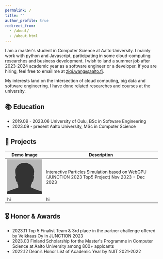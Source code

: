 ```yaml
---
permalink: /
title: ""
author_profile: true
redirect_from: 
  - /about/
  - /about.html
---
```


I am a master's student in Computer Science at Aalto University. I mainly work with python and Javascript, participating in some cloud-computing researches and business development. I wish to land a summer job after 2023-2024 academic year as a software engineer or a developer. If you are hiring, feel free to email me at ziqi.wang@aalto.fi.

My interests land on the intersection of cloud computing, big data and software engineering. I have done related researches and courses at the university.

## 📚 Education <a id="education"></a>

- 2019.09 - 2023.06 University of Oulu, BSc in Software Engineering
- 2023.09 - present Aalto University, MSc in Computer Science






## 👾 Projects<a id="projects"></a>

| Demo Image      | Description |
| ----------- | ----------- |
| <img src="./../images/bio-photo.jpg">| Interactive Particles Simulation based on WebGPU (JUNCTION 2023 Top5 Project) Nov 2023 - Dec 2023 |
|hi|hi|




## 🎖 Honor & Awards<a id="awards"></a>

- 2023.11 Top 5 Finalist Team & 3rd place in the partner challenge offered by Veikkaus Oy in JUNCTION 2023
- 2023.03 Finland Scholarship for the Master's Programme in Computer Science at Aalto University among 800+ applcants
- 2022.12 Dean’s Honor List of Academic Year by NJIT 2021-2022
